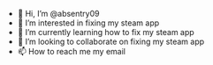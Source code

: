 - 👋 Hi, I’m @absentry09
- 👀 I’m interested in fixing my steam app
- 🌱 I’m currently learning how to fix my steam app
- 💞️ I’m looking to collaborate on fixing my steam app
- 📫 How to reach me my email 

<!---
absentry09/absentry09 is a ✨ special ✨ repository because its `README.md` (this file) appears on your GitHub profile.
You can click the Preview link to take a look at your changes.
--->
